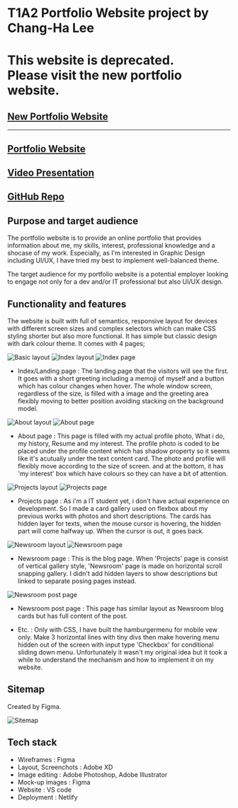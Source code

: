 # T1A2 Portfolio Website project by Chang-Ha Lee

# **This website is deprecated. <br>Please visit the new portfolio website.**
## [New Portfolio Website](http://www.lionwolfhaus.com)

---


## [Portfolio Website](http://lionwolfhaus.netlify.app)

## [Video Presentation](https://vimeo.com/manage/videos/743882385)

## [GitHub Repo](https://github.com/RyanWoolf/ChanghaLee_T1A2)



## Purpose and target audience

The portfolio website is to provide an online portfolio that provides information about me, my skills, interest, professional knowledge and a shocase of my work. Especially, as I'm interested in Graphic Design including UI/UX, I have tried my best to implement well-balanced theme.

The target audience for my portfolio website is a potential employer looking to engage not only for a dev and/or IT professional but also UI/UX design.



## Functionality and features

The website is built with full of semantics, responsive layout for devices with different screen sizes and complex selectors which can make CSS styling shorter but also more functional. It has simple but classic design with dark colour theme. It comes with 4 pages;



![Basic layout](docs/layout_basic.png "Basic Layout")
![Index layout](docs/layout_landing.png "Index Layout")
![Index page](docs/Landing.jpg "Index Page")

- Index/Landing page : The landing page that the visitors will see the first. It goes with a short greeting including a memoji of myself and a button which has colour changes when hover. The whole window screen, regardless of the size, is filled with a image and the greeting area flexibly moving to better position avoiding stacking on the background model.



![About layout](docs/layout_about.png "About Layout")
![About page](docs/About.jpg "About Page")

- About page : This page is filled with my actual profile photo, What i do, my history, Resume and my interest. The profile photo is coded to be placed under the profile content which has shadow property so it seems like it's acutually under the text content card. The photo and profile will flexibly move according to the size of screen. and at the bottom, it has 'my interest' box which have colours so they can have a bit of attention.



![Projects layout](docs/layout_projects.png "Projects Layout")
![Projects page](docs/Projects.jpg "Projects Page")

- Projects page : As i'm a IT student yet, i don't have actual experience on development. So I made a card gallery used on flexbox about my previous works with photos and short descriptions. The cards has hidden layer for texts, when the mouse cursor is hovering, the hidden part will come halfway up. When the cursor is out, it goes back.



![Newsroom layout](docs/layout_blogs.png "Newsroom Layout")
![Newsroom page](docs/Newsroom_gallery.jpg "Newsroom Page")

- Newsroom page : This is the blog page. When 'Projects' page is consist of vertical gallery style, 'Newsroom' page is made on horizontal scroll snapping gallery. I didn't add hidden layers to show descriptions but linked to separate posing pages instead.



![Newsroom post page](docs/Newsroom_posting.jpg "Newsroom Posting")

- Newsroom post page : This page has similar layout as Newsroom blog cards but has full content of the post.

- Etc. : Only with CSS, I have built the hamburgermenu for mobile vew only. Make 3 horizontal lines with tiny divs then make hovering menu hidden out of the screen with input type 'Checkbox' for conditional sliding down menu. Unfortunately it wasn't my original idea but it took a while to understand the mechanism and how to implement it on my website. 



## Sitemap
Created by Figma.

![Sitemap](docs/sitemap.png "Sitemap")



## Tech stack

- Wireframes : Figma
- Layout, Screenchots : Adobe XD
- Image editing : Adobe Photoshop, Adobe Illustrator
- Mock-up images : Figma
- Website : VS code
- Deployment : Netlify
